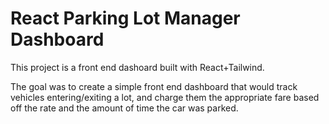 # React Parking Lot Manager Dashboard

This project is a front end dashoard built with React+Tailwind. 

The goal was to create a simple front end dashboard that would track vehicles entering/exiting a lot, and charge them the appropriate fare based off the rate and the amount of time the car was parked.
